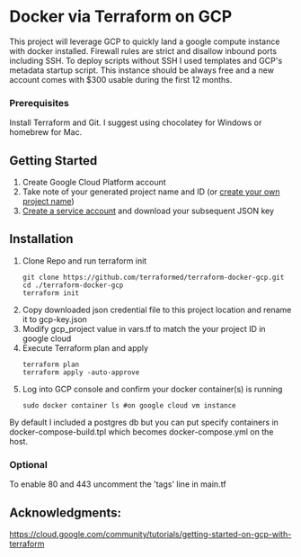 # Docker via Terraform on GCP
This project will leverage GCP to quickly land a google compute instance with docker installed. Firewall rules are strict and disallow inbound ports including SSH. To deploy scripts without SSH I used templates and GCP's metadata startup script. This instance should be always free and a new account comes with $300 usable during the first 12 months.

### Prerequisites
Install Terraform and Git. I suggest using chocolatey for Windows or homebrew for Mac. 

## Getting Started
1. Create Google Cloud Platform account
2. Take note of your generated project name and ID (or [create your own project name](https://console.cloud.google.com/cloud-resource-manager?_ga=2.152268665.-1101307456.1571267735))
3. [Create a service account](https://cloud.google.com/video-intelligence/docs/common/auth#creating_a_service_account_in_the) and download your subsequent JSON key

## Installation
1. Clone Repo and run terraform init
   ```
   git clone https://github.com/terraformed/terraform-docker-gcp.git
   cd ./terraform-docker-gcp
   terraform init
   ```
2. Copy downloaded json credential file to this project location and rename it to gcp-key.json
3. Modify gcp_project value in vars.tf to match the your project ID in google cloud
4. Execute Terraform plan and apply
   ```
   terraform plan
   terraform apply -auto-approve
   ```
5. Log into GCP console and confirm your docker container(s) is running
   ```
   sudo docker container ls #on google cloud vm instance
   ```
By default I included a postgres db but you can put specify containers in docker-compose-build.tpl which becomes docker-compose.yml on the host.

### Optional
To enable 80 and 443 uncomment the 'tags' line in main.tf

## Acknowledgments:
https://cloud.google.com/community/tutorials/getting-started-on-gcp-with-terraform
